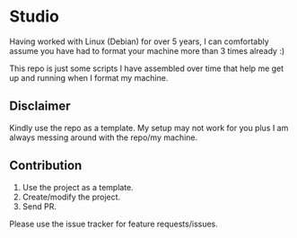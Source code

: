 # Studio

Having worked with Linux (Debian) for over 5 years, I can comfortably assume you
have had to format your machine more than 3 times already :)

This repo is just some scripts I have assembled over time that help me get up and
running when I format my machine.

## Disclaimer

Kindly use the repo as a template. My setup may not work for you plus I am always
messing around with the repo/my machine.

## Contribution

1. Use the project as a template.
1. Create/modify the project.
1. Send PR.

Please use the issue tracker for feature requests/issues.
